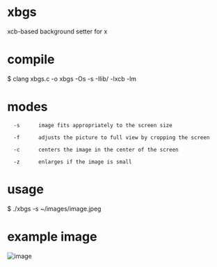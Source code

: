 # xbgs
xcb-based background setter for x

# compile
$ clang xbgs.c -o xbgs -Os -s -Ilib/ -lxcb -lm

# modes
```
  -s      image fits appropriately to the screen size

  -f      adjusts the picture to full view by cropping the screen

  -c      centers the image in the center of the screen

  -z      enlarges if the image is small
```

# usage
$ ./xbgs -s ~/images/image.jpeg

# example image
![image](https://github.com/user-attachments/assets/56591b44-5910-40b8-894b-5f92a06dc5a0)
